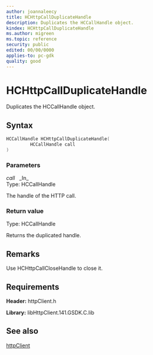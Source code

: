 ```yaml
---
author: joannaleecy
title: HCHttpCallDuplicateHandle
description: Duplicates the HCCallHandle object.
kindex: HCHttpCallDuplicateHandle
ms.author: migreen
ms.topic: reference
security: public
edited: 00/00/0000
applies-to: pc-gdk
quality: good
---
```


# HCHttpCallDuplicateHandle  

Duplicates the HCCallHandle object.  

## Syntax  
  
```cpp
HCCallHandle HCHttpCallDuplicateHandle(  
         HCCallHandle call  
)  
```  
  
### Parameters  
  
*call* &nbsp;&nbsp;\_In\_  
Type: HCCallHandle  
  
The handle of the HTTP call.  
  
  
### Return value  
Type: HCCallHandle
  
Returns the duplicated handle.
  
## Remarks  
  
Use HCHttpCallCloseHandle to close it.
  
## Requirements  
  
**Header:** httpClient.h
  
**Library:** libHttpClient.141.GSDK.C.lib
  
## See also  
[httpClient](../httpclient_members.md)  
  
  
